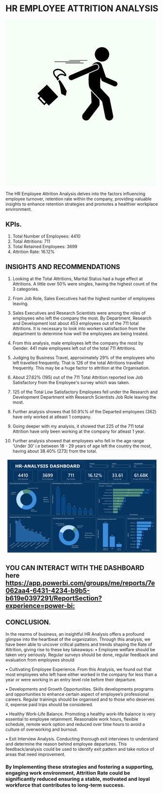 # HR EMPLOYEE ATTRITION ANALYSIS
![](Icon.jpg)

The HR Employee Attrition Analysis delves into the factors influencing employee turnover, retention rate within the company, providing valuable insights to enhance retention strategies and promotes a healthier workplace environment.

## KPIs. 
1. Total Number of Employees: 4410
2. Total Attritions: 711
3. Total Retained Employees: 3699
4. Attrition Rate: 16.12%

## INSIGHTS AND RECOMMENDATIONS 
  1.	Looking at the Total Attritions, Marital Status had a huge effect at Attritions. A little over 50% were singles, having the highest count of the 3 categories.

  2.	From Job Role, Sales Executives had the highest number of employees leaving. 

  3.	Sales Executives and Research Scientists were among the roles of employees who left the company the most. By Department, Research and Development lost about 453 employees                 out of the 711 total Attritions. It is necessary to look into workers satisfaction from the department to determine how well the employees are being treated.

  4.	From this analysis, male employees left the company the most by Gender. 441 male employees left out of the total 711 Attritions.

  5.	Judging by Business Travel, approximately 29% of the employees who left travelled frequently. That is 126 of the total Attritions travelled frequently. This may be a huge factor to       attrition at the Organisation.
     
  6.  About 27.62% (195) out of the 711 Total Attrition reported low Job Satisfactory from the Employee's survey which was taken.
    
  7.  125 of the Total Low Satisfactory Employees fell under the Research and Development Department with Research Scientists Job Role leaving the most.
      
  8.	Further analysis showes that 50.9%% of the Departed employees (362) have only worked at atleast 1 company.
     
  9.	Going deeper with my analysis, it showed that 225 of the 711 total Attrition have only been working at the company for atleast 1 year.

  10.	Further analysis showed that employees who fell in the age range 'Under 30' i.e between 18 - 29 years of age left the country the most, having about 38.40% (273) from the total.

![](dashboard.jpg)    


## YOU CAN INTERACT WITH THE DASHBOARD here [https://app.powerbi.com/groups/me/reports/7e062aa4-6431-4234-b9b5-b619e0397291/ReportSection?experience=power-bi: ](https://app.powerbi.com/groups/me/reports/b6f66d40-242a-4f07-94f6-9474089f3367/ReportSection?experience=power-bi)


## CONCLUSION.
 
 In the rearms of business, an insightful HR Analysis offers a profound glimpse into the heartbeat of the organization. Through this analysis, we have been able to uncover critical pattens and trends shaping the Rate of Attrition, giving rise to these key takeaways:
  •	Employee welfare should be taken very seriously. Regular surveys should be done, regular feedback and evaluation from employees should 
  
  •	Cultivating Employee Experience. From this Analysis, we found out that most employees who left have either worked in the company for less than a year or were working in an entry         level role before their departure. 
  
  •	Developments and Growth Opportunities. Skills developments programs and opportunities to enhance certain aspect of employee’s professional careers. Regular trainings should be           organised and to those who deserves it, expense paid trips should be considered.   
  
  •	Healthy Work-Life Balance. Promoting a healthy work-life balance is very essential to employee retainment. Reasonable work hours, flexible schedule, remote work option and reduced       over time hours to avoid a culture of overworking and burnout. 
  
  •	Exit Interview Analysis. Conducting thorough exit interviews to understand and determine the reason behind employee departures. This feedback/analysis could be used to identify exit   pattern and take notice of areas that need improvement. 
  
### By Implementing these strategies and fostering a supporting, engaging work environment, Attrition Rate could be significantly reduced ensuring a stable, motivated and loyal workforce that contributes to long-term success.

